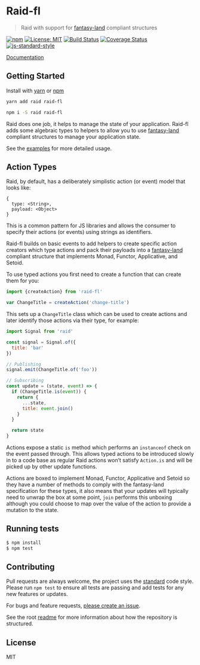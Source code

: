 
# Raid-fl

> Raid with support for [fantasy-land](https://github.com/fantasyland/fantasy-land) compliant structures

[![npm](https://img.shields.io/npm/v/raid-fl.svg?style=flat)](https://www.npmjs.com/package/raid-fl)
[![License: MIT](https://img.shields.io/badge/License-MIT-yellow.svg)](https://opensource.org/licenses/MIT)
[![Build Status](https://travis-ci.org/mattstyles/raid.svg?branch=master)](https://travis-ci.org/mattstyles/raid)
[![Coverage Status](https://coveralls.io/repos/mattstyles/raid/badge.svg?branch=master&service=github)](https://coveralls.io/github/mattstyles/raid?branch=master)
[![js-standard-style](https://img.shields.io/badge/code%20style-standard-brightgreen.svg)](http://standardjs.com/)

[Documentation](https://mattstyles.github.io/raid/)

## Getting Started

Install with [yarn](https://yarnpkg.com) or [npm](https://npmjs.com)

```sh
yarn add raid raid-fl
```

```sh
npm i -S raid raid-fl
```

Raid does one job, it helps to manage the state of your application. Raid-fl adds some algebraic types to helpers to allow you to use [fantasy-land](https://github.com/fantasyland/fantasy-land) compliant structures to manage your application state.

See the [examples](https://github.com/mattstyles/raid/blob/master/examples) for more detailed usage.

## Action Types

Raid, by default, has a deliberately simplistic action (or event) model that looks like:

```
{
  type: <String>,
  payload: <Object>
}
```

This is a common pattern for JS libraries and allows the consumer to specify their actions (or events) using strings as identifiers.

Raid-fl builds on basic events to add helpers to create specific action creators which type actions and pack their payloads into a [fantasy-land](https://github.com/fantasyland/fantasy-land) compliant structure that implements Monad, Functor, Applicative, and Setoid.

To use typed actions you first need to create a function that can create them for you:

```js
import {createAction} from 'raid-fl'

var ChangeTitle = createAction('change-title')
```

This sets up a `ChangeTitle` class which can be used to create actions and later identify those actions via their type, for example:

```js
import Signal from 'raid'

const signal = Signal.of({
  title: 'bar'
})

// Publishing
signal.emit(ChangeTitle.of('foo'))

// Subscribing
const update = (state, event) => {
  if (ChangeTitle.is(event)) {
    return {
      ...state,
      title: event.join()
    }
  }

  return state
}
```

Actions expose a static `is` method which performs an `instanceof` check on the event passed through. This allows typed actions to be introduced slowly in to a code base as regular Raid actions won’t satisfy `Action.is` and will be picked up by other update functions.

Actions are boxed to implement Monad, Functor, Applicative and Setoid so they have a number of methods to comply with the fantasy-land specification for these types, it also means that your updates will typically need to unwrap the box at some point, `join` performs this unboxing although you could choose to map over the value of the action to provide a mutation to the state.

## Running tests

```sh
$ npm install
$ npm test
```

## Contributing

Pull requests are always welcome, the project uses the [standard](http://standardjs.com) code style. Please run `npm test` to ensure all tests are passing and add tests for any new features or updates.

For bugs and feature requests, [please create an issue](https://github.com/mattstyles/raid/issues).

See the root [readme](https://github.com/mattstyles/raid) for more information about how the repository is structured.

## License

MIT
